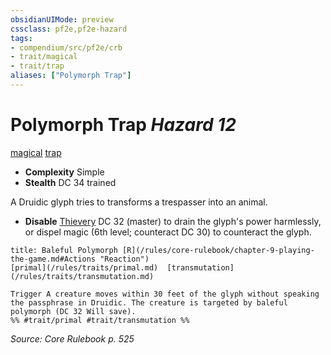 ```yaml
---
obsidianUIMode: preview
cssclass: pf2e,pf2e-hazard
tags:
- compendium/src/pf2e/crb
- trait/magical
- trait/trap
aliases: ["Polymorph Trap"]
---
```

# Polymorph Trap *Hazard 12*  
[magical](/rules/traits/magical.md)  [trap](/rules/traits/trap.md)  

- **Complexity** Simple
- **Stealth** DC 34 trained  

A Druidic glyph tries to transforms a trespasser into an animal.

- **Disable** [Thievery](/compendium/skills.md#Thievery) DC 32 (master) to drain the glyph's power harmlessly, or dispel magic (6th level; counteract DC 30) to counteract the glyph.  
     
```ad-embed-ability
title: Baleful Polymorph [R](/rules/core-rulebook/chapter-9-playing-the-game.md#Actions "Reaction")
[primal](/rules/traits/primal.md)  [transmutation](/rules/traits/transmutation.md)  

Trigger A creature moves within 30 feet of the glyph without speaking the passphrase in Druidic. The creature is targeted by baleful polymorph (DC 32 Will save).  
%% #trait/primal #trait/transmutation %%
```

*Source: Core Rulebook p. 525*